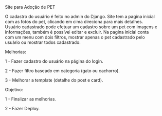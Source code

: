 Site para Adoção de PET

O cadastro do usuário é feito no admin do Django.
Site tem a pagina inicial com as fotos do pet, clicando em cima direciona para mais detalhes.
Usuário cadastrado pode efetuar um cadastro sobre um pet com imagens e informações, também é possível editar e excluir.
Na pagina inicial conta com um menu com dois filtros, mostrar apenas o pet cadastrado pelo usuário ou mostrar todos cadastrado.

Melhorias:

1 - Fazer cadastro do usuário na página do login.

2 - Fazer filtro baseado em categoria (gato ou cachorro).

3 - Melhorar a template (detalhe do post e card).

Objetivo:

1 - Finalizar as melhorias.

2 - Fazer Deploy.

